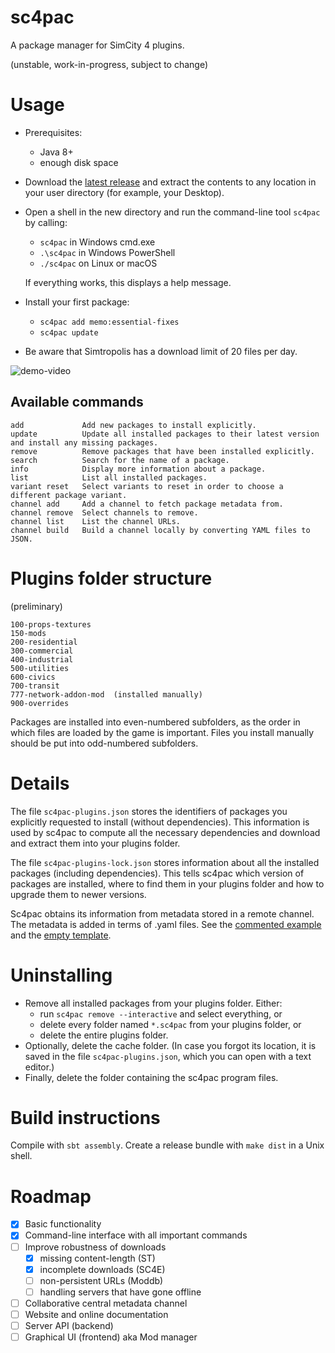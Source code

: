 sc4pac
======

A package manager for SimCity 4 plugins.

(unstable, work-in-progress, subject to change)


# Usage

- Prerequisites:
  - Java 8+
  - enough disk space
- Download the [latest release](https://github.com/memo33/sc4pac-tools/releases/latest)
  and extract the contents to any location in your user directory (for example, your Desktop).
- Open a shell in the new directory and run the command-line tool `sc4pac` by calling:
  - `sc4pac` in Windows cmd.exe
  - `.\sc4pac` in Windows PowerShell
  - `./sc4pac` on Linux or macOS

  If everything works, this displays a help message.
- Install your first package:
  - `sc4pac add memo:essential-fixes`
  - `sc4pac update`
- Be aware that Simtropolis has a download limit of 20 files per day.

![demo-video](https://github.com/memo33/sc4pac-tools/releases/download/0.1.3/demo-video.gif)


## Available commands

    add             Add new packages to install explicitly.
    update          Update all installed packages to their latest version and install any missing packages.
    remove          Remove packages that have been installed explicitly.
    search          Search for the name of a package.
    info            Display more information about a package.
    list            List all installed packages.
    variant reset   Select variants to reset in order to choose a different package variant.
    channel add     Add a channel to fetch package metadata from.
    channel remove  Select channels to remove.
    channel list    List the channel URLs.
    channel build   Build a channel locally by converting YAML files to JSON.


# Plugins folder structure

(preliminary)

    100-props-textures
    150-mods
    200-residential
    300-commercial
    400-industrial
    500-utilities
    600-civics
    700-transit
    777-network-addon-mod  (installed manually)
    900-overrides

Packages are installed into even-numbered subfolders, as the order in which files are loaded by the game is important.
Files you install manually should be put into odd-numbered subfolders.


# Details

The file `sc4pac-plugins.json` stores the identifiers of packages you explicitly requested to install (without dependencies).
This information is used by sc4pac to compute all the necessary dependencies and download and extract them into your plugins folder.

The file `sc4pac-plugins-lock.json` stores information about all the installed packages (including dependencies).
This tells sc4pac which version of packages are installed, where to find them in your plugins folder and how to upgrade them to newer versions.

Sc4pac obtains its information from metadata stored in a remote channel.
The metadata is added in terms of .yaml files.
See the [commented example](channel-testing/yaml/templates/package-template-basic.yaml)
and the [empty template](channel-testing/template-empty.yaml).


# Uninstalling

- Remove all installed packages from your plugins folder. Either:
  * run `sc4pac remove --interactive` and select everything, or
  * delete every folder named `*.sc4pac` from your plugins folder, or
  * delete the entire plugins folder.
- Optionally, delete the cache folder.
  (In case you forgot its location, it is saved in the file `sc4pac-plugins.json`, which you can open with a text editor.)
- Finally, delete the folder containing the sc4pac program files.


# Build instructions

Compile with `sbt assembly`.
Create a release bundle with `make dist` in a Unix shell.

# Roadmap

- [x] Basic functionality
- [x] Command-line interface with all important commands
- [ ] Improve robustness of downloads
  - [x] missing content-length (ST)
  - [x] incomplete downloads (SC4E)
  - [ ] non-persistent URLs (Moddb)
  - [ ] handling servers that have gone offline
- [ ] Collaborative central metadata channel
- [ ] Website and online documentation
- [ ] Server API (backend)
- [ ] Graphical UI (frontend) aka Mod manager
